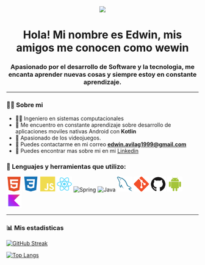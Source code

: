 <div id="header" align = 'center'>
    <img src="https://media.giphy.com/media/bGgsc5mWoryfgKBx1u/giphy.gif" width="200"/>
    <h1 align = 'center'>Hola! Mi nombre es Edwin, mis amigos me conocen como wewin</h1>
    <h3 align = 'center'> 
        Apasionado por el desarrollo de Software 
        y la tecnologia, me encanta aprender nuevas cosas 
        y siempre estoy en constante aprendizaje.
    </h3>
</div>

---
### 👨‍💻 Sobre mi
- 👨‍🎓 Ingeniero en sistemas computacionales
- 📱 Me encuentro en constante aprendizaje sobre desarrollo de aplicaciones moviles nativas Android con **Kotlin**
- 👾 Apasionado de los videojuegos.
- 📧 Puedes contactarme en mi correo **edwin.avilag1999@gmail.com**
- 🔎 Puedes encontrar mas sobre mi en mi [Linkedin](https://www.linkedin.com/in/edwinavilag/)

<div align = 'left'>
    <h3>🧰 Lenguajes y herramientas que utilizo:</h3>
    <img src="https://github.com/devicons/devicon/blob/master/icons/html5/html5-plain.svg" alt= 'HTML' width="40" height = '40'/>
    <img src="https://github.com/devicons/devicon/blob/master/icons/css3/css3-plain.svg" alt= 'CSS' width="40" height = '40'/>
    <img src="https://github.com/devicons/devicon/blob/master/icons/javascript/javascript-plain.svg" alt= 'Javascript' width="40" height = '40'/>
    <img src="https://github.com/devicons/devicon/blob/master/icons/react/react-original.svg" alt= 'React' width="40" height = '40'/>
    <img src="https://github.com/devicons/devicon/blob/master/icons/laravel/spring-plain.svg" alt= 'Spring' width="40" height = '40'/>
    <img src="https://github.com/devicons/devicon/blob/master/icons/php/java-original.svg" alt= 'Java' width="40" height = '40'/>
    <img src="https://github.com/devicons/devicon/blob/master/icons/mysql/mysql-plain.svg" alt= 'SQL' width="40" height = '40'/>
    <img src="https://github.com/devicons/devicon/blob/master/icons/git/git-plain.svg" alt= 'GIT' width="40" height = '40'/>
    <img src="https://github.com/devicons/devicon/blob/master/icons/github/github-original.svg" alt= 'Github' width="40" height = '40'/>
    <img src="https://github.com/devicons/devicon/blob/master/icons/android/android-original.svg" alt= 'Android' width="40" height = '40'/>
    <img src="https://github.com/devicons/devicon/blob/master/icons/kotlin/kotlin-original.svg" alt= 'Kotlin' width="40" height = '40'/>
</div>

---
### 📊 Mis estadisticas
[![GitHub Streak](http://github-readme-streak-stats.herokuapp.com?user=wewineitor&theme=monokai&hide_border=true&locale=es)](https://git.io/streak-stats)

[![Top Langs](https://github-readme-stats.vercel.app/api/top-langs/?username=wewineitor&theme=monokai)](https://github.com/anuraghazra/github-readme-stats)
